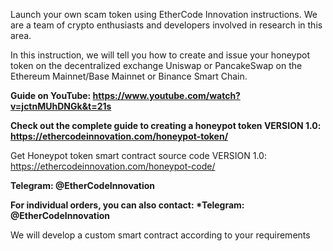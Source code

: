 Launch your own scam token using EtherCode Innovation instructions. We are a team of crypto enthusiasts and developers involved in research in this area. 

In this instruction, we will tell you how to create and issue your honeypot token on the decentralized exchange Uniswap or PancakeSwap on the Ethereum Mainnet/Base Mainnet or Binance Smart Chain.

__Guide on YouTube: https://www.youtube.com/watch?v=jctnMUhDNGk&t=21s__

__Check out the complete guide to creating a honeypot token VERSION 1.0: https://ethercodeinnovation.com/honeypot-token/__

Get Honeypot token smart contract source code VERSION 1.0: https://ethercodeinnovation.com/honeypot-code/

__Telegram: @EtherCodeInnovation__

__For individual orders, you can also contact: *Telegram: @EtherCodeInnovation__

We will develop a custom smart contract according to your requirements
